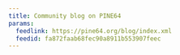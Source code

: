 ```yaml
---
title: Community blog on PINE64
params:
  feedlink: https://pine64.org/blog/index.xml
  feedid: fa872faab68fec90a8911b553907feec
---
```

